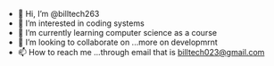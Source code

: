 - 👋 Hi, I’m @billtech263
- 👀 I’m interested in coding systems 
- 🌱 I’m currently learning computer science as a course
- 💞️ I’m looking to collaborate on ...more on developmrnt
- 📫 How to reach me ...through email that is billtech023@gmail.com

<!---
billtech263/billtech263 is a ✨ special ✨ repository because its `README.md` (this file) appears on your GitHub profile.
You can click the Preview link to take a look at your changes.
--->
